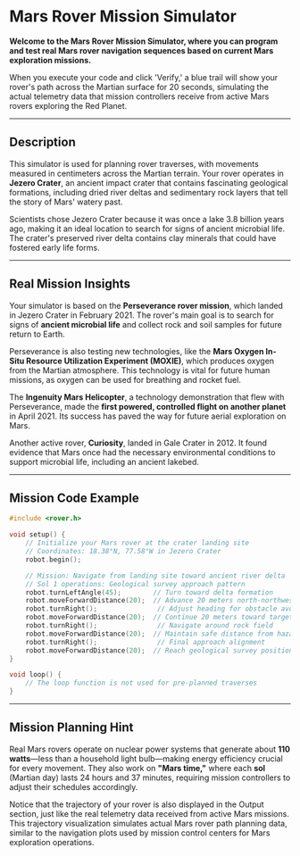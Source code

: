 # Mars Rover Mission Simulator

**Welcome to the Mars Rover Mission Simulator, where you can program and test real Mars rover navigation sequences based on current Mars exploration missions.**

When you execute your code and click 'Verify,' a blue trail will show your rover's path across the Martian surface for 20 seconds, simulating the actual telemetry data that mission controllers receive from active Mars rovers exploring the Red Planet.

---

## Description

This simulator is used for planning rover traverses, with movements measured in centimeters across the Martian terrain. Your rover operates in **Jezero Crater**, an ancient impact crater that contains fascinating geological formations, including dried river deltas and sedimentary rock layers that tell the story of Mars' watery past.

Scientists chose Jezero Crater because it was once a lake 3.8 billion years ago, making it an ideal location to search for signs of ancient microbial life. The crater's preserved river delta contains clay minerals that could have fostered early life forms.

---

## Real Mission Insights

Your simulator is based on the **Perseverance rover mission**, which landed in Jezero Crater in February 2021. The rover's main goal is to search for signs of **ancient microbial life** and collect rock and soil samples for future return to Earth.

Perseverance is also testing new technologies, like the **Mars Oxygen In-Situ Resource Utilization Experiment (MOXIE)**, which produces oxygen from the Martian atmosphere. This technology is vital for future human missions, as oxygen can be used for breathing and rocket fuel.

The **Ingenuity Mars Helicopter**, a technology demonstration that flew with Perseverance, made the **first powered, controlled flight on another planet** in April 2021. Its success has paved the way for future aerial exploration on Mars.

Another active rover, **Curiosity**, landed in Gale Crater in 2012. It found evidence that Mars once had the necessary environmental conditions to support microbial life, including an ancient lakebed.

---

## Mission Code Example

```cpp
#include <rover.h>

void setup() {
    // Initialize your Mars rover at the crater landing site
    // Coordinates: 18.38°N, 77.58°W in Jezero Crater
    robot.begin();

    // Mission: Navigate from landing site toward ancient river delta
    // Sol 1 operations: Geological survey approach pattern
    robot.turnLeftAngle(45);        // Turn toward delta formation
    robot.moveForwardDistance(20);  // Advance 20 meters north-northwest
    robot.turnRight();               // Adjust heading for obstacle avoidance  
    robot.moveForwardDistance(20);  // Continue 20 meters toward target
    robot.turnRight();               // Navigate around rock field
    robot.moveForwardDistance(20);  // Maintain safe distance from hazards
    robot.turnRight();               // Final approach alignment
    robot.moveForwardDistance(20);  // Reach geological survey position
}

void loop() {
    // The loop function is not used for pre-planned traverses
}
```

---

## Mission Planning Hint

Real Mars rovers operate on nuclear power systems that generate about **110 watts**—less than a household light bulb—making energy efficiency crucial for every movement. They also work on **"Mars time,"** where each **sol** (Martian day) lasts 24 hours and 37 minutes, requiring mission controllers to adjust their schedules accordingly.

Notice that the trajectory of your rover is also displayed in the Output section, just like the real telemetry data received from active Mars missions. This trajectory visualization simulates actual Mars rover path planning data, similar to the navigation plots used by mission control centers for Mars exploration operations.
